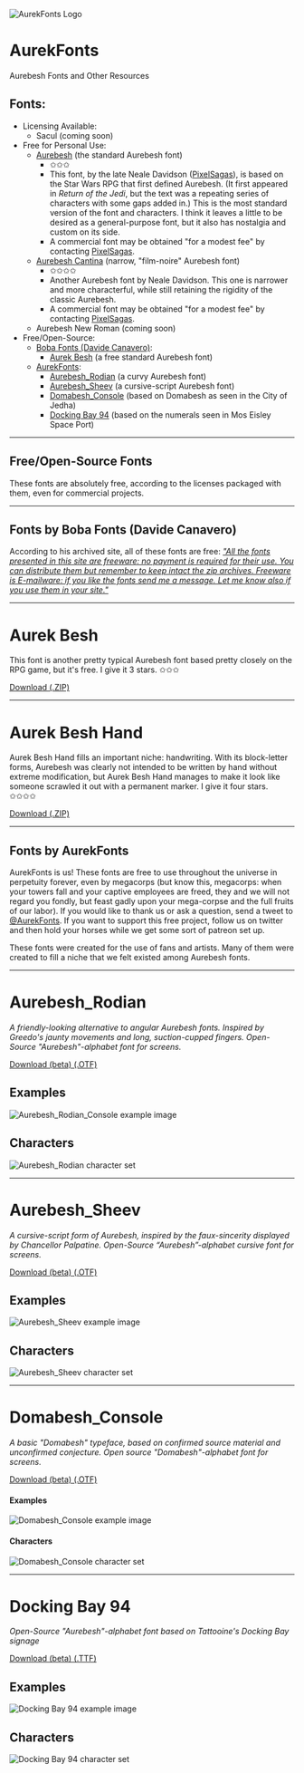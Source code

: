 ![AurekFonts Logo](https://avatars0.githubusercontent.com/u/62573193?s=200&v=4 "AurekFonts Logo")
# AurekFonts
Aurebesh Fonts and Other Resources

## Fonts:
- Licensing Available:
  - Sacul (coming soon)
- Free for Personal Use:
  - [Aurebesh](https://www.dafont.com/aurebesh.font) (the standard Aurebesh font)
    - ✩✩✩
    - This font, by the late Neale Davidson ([PixelSagas](pixelsagas.com)), is based on the Star Wars RPG that first defined Aurebesh. (It first appeared in _Return of the Jedi_, but the text was a repeating series of characters with some gaps added in.) This is the most standard version of the font and characters. I think it leaves a little to be desired as a general-purpose font, but it also has nostalgia and custom on its side.
    - A commercial font may be obtained "for a modest fee" by contacting [PixelSagas](http://www.pixelsagas.com/?page_id=3933).
  - [Aurebesh Cantina](https://www.dafont.com/aurebesh-cantina.font) (narrow, "film-noire" Aurebesh font)
    - ✩✩✩✩
    - Another Aurebesh font by Neale Davidson. This one is narrower and more characterful, while still retaining the rigidity of the classic Aurebesh.
    - A commercial font may be obtained "for a modest fee" by contacting [PixelSagas](http://www.pixelsagas.com/?page_id=3933).
  - Aurebesh New Roman (coming soon)
- Free/Open-Source:
  - [Boba Fonts (Davide Canavero)](https://aurekfonts.github.io/#fonts-by-boba-fonts-(davide-canavero)):
    - [Aurek Besh](https://aurekfonts.github.io/#aurek_besh) (a free standard Aurebesh font)
  - [AurekFonts](https://aurekfonts.github.io/#fonts-by-aurekfonts):
    - [Aurebesh_Rodian](https://aurekfonts.github.io/#aurebesh_rodian) (a curvy Aurebesh font)
    - [Aurebesh_Sheev](https://aurekfonts.github.io/#aurebesh_sheev) (a cursive-script Aurebesh font)
    - [Domabesh_Console](https://aurekfonts.github.io/#domabesh_console) (based on Domabesh as seen in the City of Jedha)
    - [Docking Bay 94](https://aurekfonts.github.io/#docking-bay-94) (based on the numerals seen in Mos Eisley Space Port)



----------

## Free/Open-Source Fonts

These fonts are absolutely free, according to the licenses packaged with them, even for commercial projects.

----------

## Fonts by Boba Fonts (Davide Canavero)
According to his archived site, all of these fonts are free: _["All the fonts presented in this site are freeware: no payment is required for their use. You can distribute them but remember to keep intact the zip archives. Freeware is E-mailware: if you like the fonts send me a message. Let me know also if you use them in your site."](https://web.archive.org/web/20010719193340/http://www.swfans.net/multimedia/bobafonts/about.shtml)_

----------
# Aurek Besh

This font is another pretty typical Aurebesh font based pretty closely on the RPG game, but it's free. I give it 3 stars. ✩✩✩

[Download (.ZIP)](https://github.com/AurekFonts/AurekFonts.github.io/raw/master/boba-fonts_aurek-besh.zip)

----------

# Aurek Besh Hand

Aurek Besh Hand fills an important niche: handwriting. With its block-letter forms, Aurebesh was clearly not intended to be written by hand without extreme modification, but Aurek Besh Hand manages to make it look like someone scrawled it out with a permanent marker. I give it four stars. ✩✩✩✩

[Download (.ZIP)](https://github.com/AurekFonts/AurekFonts.github.io/raw/master/boba-fonts_aurek-besh-hand.zip)

----------

## Fonts by AurekFonts

AurekFonts is us! These fonts are free to use throughout the universe in perpetuity forever, even by megacorps (but know this, megacorps: when your towers fall and your captive employees are freed, they and we will not regard you fondly, but feast gadly upon your mega-corpse and the full fruits of our labor). If you would like to thank us or ask a question, send a tweet to [@AurekFonts](https://twitter.com/AurekFonts). If you want to support this free project, follow us on twitter and then hold your horses while we get some sort of patreon set up.

These fonts were created for the use of fans and artists. Many of them were created to fill a niche that we felt existed among Aurebesh fonts.

----------
# Aurebesh_Rodian
_A friendly-looking alternative to angular Aurebesh fonts. Inspired by Greedo's jaunty movements and long, suction-cupped fingers. Open-Source "Aurebesh"-alphabet font for screens._

[Download (beta) (.OTF)](https://github.com/AurekFonts/Aurebesh_Rodian/raw/master/Aurebesh_Rodian_beta.otf)

## Examples
![Aurebesh_Rodian_Console example image](https://github.com/AurekFonts/Aurebesh_Rodian/blob/master/Aurebesh%20Rodian%20example.png?raw=true "Example: Needo Kableedo's")
## Characters
![Aurebesh_Rodian character set](https://github.com/AurekFonts/Aurebesh_Rodian/blob/master/Aurebesh_Rodian-charset.png?raw=true "Aurebesh_Rodian character set")


----------
# Aurebesh_Sheev
_A cursive-script form of Aurebesh, inspired by the faux-sincerity displayed by Chancellor Palpatine. Open-Source “Aurebesh”-alphabet cursive font for screens._

[Download (beta) (.OTF)](https://github.com/AurekFonts/Aurebesh_Sheev/raw/master/Aurebesh_Sheev_beta.otf)

## Examples
![Aurebesh_Sheev example image](https://github.com/AurekFonts/Aurebesh_Sheev/blob/master/Aurebesh_Sheev_beta-example.png?raw=true "Example: Order 66")
## Characters
![Aurebesh_Sheev character set](https://github.com/AurekFonts/Aurebesh_Sheev/blob/master/Aurebesh_Sheev_beta-charset.png?raw=true "Aurebesh_Sheev_beta character set")


----------
# Domabesh_Console
_A basic "Domabesh" typeface, based on confirmed source material and unconfirmed conjecture. Open source "Domabesh"-alphabet font for screens._

[Download (beta) (.OTF)](https://github.com/AurekFonts/Domabesh_Console/raw/master/Domabesh_Console_beta.otf)

#### Examples
![Domabesh_Console example image](https://github.com/AurekFonts/Domabesh_Console/blob/master/IAmOne.png?raw=true "Example: 'I am one with the Force; the Force is with me.'")
#### Characters
![Domabesh_Console character set](https://github.com/AurekFonts/Domabesh_Console/blob/master/Domabesh_Console-CharacterSet-y.png?raw=true)


----------
# Docking Bay 94
_Open-Source "Aurebesh"-alphabet font based on Tattooine's Docking Bay signage_

[Download (beta) (.TTF)](https://github.com/AurekFonts/DockingBay94/raw/master/docking-bay-94.ttf)

## Examples
![Docking Bay 94 example image]( https://github.com/AurekFonts/DockingBay94/blob/master/docking-bay-94-font-example-69.png?raw=true "Example: Nice.")
## Characters
![Docking Bay 94 character set](https://github.com/AurekFonts/DockingBay94/blob/master/docking-bay-94-charset.png?raw=true "Docking Bay 94_beta character set")


